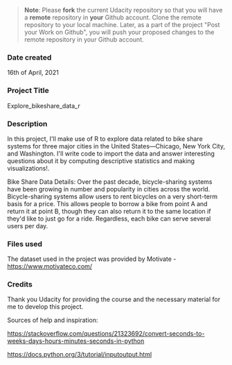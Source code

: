 >**Note**: Please **fork** the current Udacity repository so that you will have a **remote** repository in **your** Github account. Clone the remote repository to your local machine. Later, as a part of the project "Post your Work on Github", you will push your proposed changes to the remote repository in your Github account.

### Date created
16th of April, 2021

### Project Title
Explore_bikeshare_data_r


### Description
In this project, I'll make use of R to explore data related to bike share systems for three major cities in the United States—Chicago, New York City, and Washington. I'll write code to import the data and answer interesting questions about it by computing descriptive statistics and making visualizations!.

Bike Share Data Details: Over the past decade, bicycle-sharing systems have been growing in number and popularity in cities across the world. Bicycle-sharing systems allow users to rent bicycles on a very short-term basis for a price. This allows people to borrow a bike from point A and return it at point B, though they can also return it to the same location if they'd like to just go for a ride. Regardless, each bike can serve several users per day.

### Files used
The dataset used in the project was provided by Motivate - https://www.motivateco.com/

### Credits
Thank you Udacity for providing the course and the necessary material for me to develop this project.

Sources of help and inspiration:

https://stackoverflow.com/questions/21323692/convert-seconds-to-weeks-days-hours-minutes-seconds-in-python

https://docs.python.org/3/tutorial/inputoutput.html
